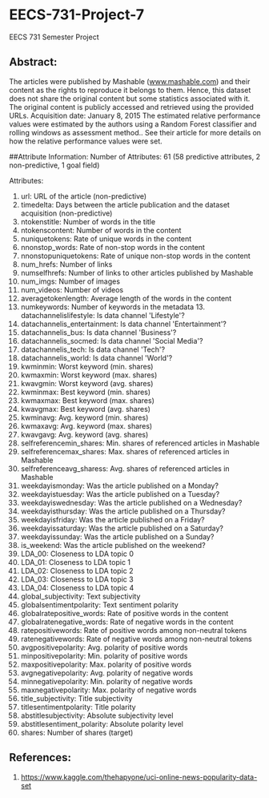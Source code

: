 # EECS-731-Project-7
EECS 731 Semester Project

## Abstract:
The articles were published by Mashable (www.mashable.com) and their content as the rights to reproduce it belongs to them. Hence, this dataset does not share the original content but some statistics associated with it. The original content is publicly accessed and retrieved using the provided URLs.
Acquisition date: January 8, 2015
The estimated relative performance values were estimated by the authors using a Random Forest classifier and rolling windows as assessment method.. See their article for more details on how the relative performance values were set.

##Attribute Information:
Number of Attributes: 61 (58 predictive attributes, 2 non-predictive, 1 goal field)

Attributes:

1. url: URL of the article (non-predictive)
2. timedelta: Days between the article publication and the dataset acquisition (non-predictive)
3. ntokenstitle: Number of words in the title
4. ntokenscontent: Number of words in the content
5. nuniquetokens: Rate of unique words in the content
6. nnonstop_words: Rate of non-stop words in the content
7. nnonstopuniquetokens: Rate of unique non-stop words in the content
8. num_hrefs: Number of links
9. numselfhrefs: Number of links to other articles published by Mashable
10. num_imgs: Number of images
11. num_videos: Number of videos
12. averagetokenlength: Average length of the words in the content
13. numkeywords: Number of keywords in the metadata 13. datachannelislifestyle: Is data channel 'Lifestyle'?
14. datachannelis_entertainment: Is data channel 'Entertainment'?
15. datachannelis_bus: Is data channel 'Business'?
16. datachannelis_socmed: Is data channel 'Social Media'?
17. datachannelis_tech: Is data channel 'Tech'?
18. datachannelis_world: Is data channel 'World'?
19. kwminmin: Worst keyword (min. shares)
20. kwmaxmin: Worst keyword (max. shares)
21. kwavgmin: Worst keyword (avg. shares)
22. kwminmax: Best keyword (min. shares)
23. kwmaxmax: Best keyword (max. shares)
24. kwavgmax: Best keyword (avg. shares)
25. kwminavg: Avg. keyword (min. shares)
26. kwmaxavg: Avg. keyword (max. shares)
27. kwavgavg: Avg. keyword (avg. shares)
28. selfreferencemin_shares: Min. shares of referenced articles in Mashable
29. selfreferencemax_shares: Max. shares of referenced articles in Mashable
30. selfreferenceavg_sharess: Avg. shares of referenced articles in Mashable
31. weekdayismonday: Was the article published on a Monday?
32. weekdayistuesday: Was the article published on a Tuesday?
33. weekdayiswednesday: Was the article published on a Wednesday?
34. weekdayisthursday: Was the article published on a Thursday?
35. weekdayisfriday: Was the article published on a Friday?
36. weekdayissaturday: Was the article published on a Saturday?
37. weekdayissunday: Was the article published on a Sunday?
38. is_weekend: Was the article published on the weekend?
39. LDA_00: Closeness to LDA topic 0
40. LDA_01: Closeness to LDA topic 1
41. LDA_02: Closeness to LDA topic 2
42. LDA_03: Closeness to LDA topic 3
43. LDA_04: Closeness to LDA topic 4
44. global_subjectivity: Text subjectivity
45. globalsentimentpolarity: Text sentiment polarity
46. globalratepositive_words: Rate of positive words in the content
47. globalratenegative_words: Rate of negative words in the content
48. ratepositivewords: Rate of positive words among non-neutral tokens
49. ratenegativewords: Rate of negative words among non-neutral tokens
50. avgpositivepolarity: Avg. polarity of positive words
51. minpositivepolarity: Min. polarity of positive words
52. maxpositivepolarity: Max. polarity of positive words
53. avgnegativepolarity: Avg. polarity of negative words
54. minnegativepolarity: Min. polarity of negative words
55. maxnegativepolarity: Max. polarity of negative words
56. title_subjectivity: Title subjectivity
57. titlesentimentpolarity: Title polarity
58. abstitlesubjectivity: Absolute subjectivity level
59. abstitlesentiment_polarity: Absolute polarity level
60. shares: Number of shares (target)

## References:
1. https://www.kaggle.com/thehapyone/uci-online-news-popularity-data-set
